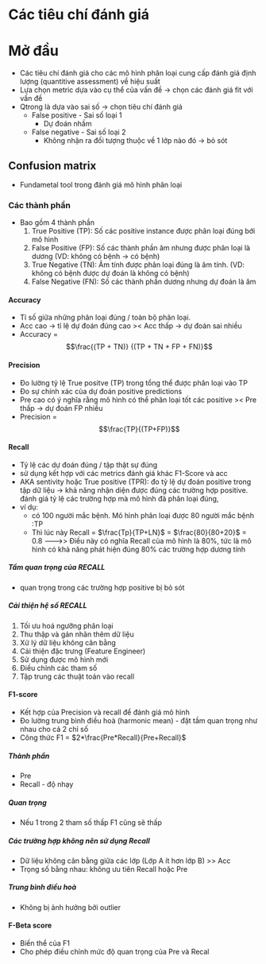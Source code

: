 # Các tiêu chí đánh giá

# Mở đầu 
 - Các tiêu chí đánh giá cho các mô hình phân loại cung cấp đánh giá định lượng (quantitive assessment) về hiệu suất 
 - Lựa chọn metric dựa vào cụ thể của vấn đề -> chọn các đánh giá fit với vấn đề
 - Qtrong là dựa vào sai số -> chọn tiêu chí đánh giá
    + False positive - Sai số loại 1 
        * Dự đoán nhầm 
    + False negative - Sai số loại 2 
        * Không nhận ra đối tượng thuộc về 1 lớp nào đó -> bỏ sót 

## Confusion matrix
- Fundametal tool trong đánh giá mô hình phân loại 
### Các thành phần 
- Bao gồm 4 thành phần
    1. True Positive (TP): Số các positive instance được phân loại đúng bới mô hình 
    2. False Positive (FP): Số các thành phần âm nhưng được phân loại là dương (VD: không có bệnh -> có bệnh)
    3. True Negative (TN): Âm tính được phân loại đúng là âm tính. (VD: không có bệnh được dự đoán là không có bệnh)
    4. False Negative (FN): Số các thành phần dương nhưng dự đoán là âm 
#### Accuracy 
- Tỉ số giữa những phân loại đúng / toàn bộ phân loại.
- Acc cao -> tỉ lệ dự đoán đúng cao >< Acc thấp -> dự đoán sai nhiều 
- Accuracy = $$\frac{(TP + TN)} {(TP + TN + FP + FN)}$$
#### Precision 
- Đo lường tỷ lệ True positve (TP) trong tổng thể được phân loại vào TP
- Đo sự chính xác của dự đoán positive predictions
- Pre cao có ý nghĩa rằng mô hình có thể phân loại tốt các positive >< Pre thấp -> dự đoán FP nhiều 
- Precision = $$\frac{TP}{(TP+FP)}$$
#### Recall 
- Tỷ lệ các dự đoán đúng / tập thật sự đúng 
- sử dụng kết hợp với các metrics đánh giá khác F1-Score và acc 
- AKA sentivity hoặc True positive (TPR): đo tỷ lệ dự đoán positive trong tập dữ liệu
-> khả năng nhận diện được đúng các trường hợp positive. đánh giá tỷ lệ các trường hợp mà mô hình đã phân loại đúng,
- ví dụ: 
    - có 100 người mắc bệnh. Mô hình phân loại được 80 người mắc bệnh :TP
    - Thì lúc này Recall = $\frac{Tp}{TP+LN}$ = $\frac{80}{80+20}$ = 0.8
    --->> Điều này có nghĩa Recall của mô hình là 80%, tức là mô hình có khả năng phát hiện đúng 80% các trường hợp dương tính 
##### Tầm quan trọng của RECALL
- quan trọng trong các trường hợp positive bị bỏ sót 
##### Cải thiện hệ số RECALL
1. Tối ưu hoá ngưỡng phân loại 
2. Thu thập và gán nhãn thêm dữ liệu 
3. Xử lý dữ liệu không cân bằng 
4. Cải thiện đặc trưng (Feature Engineer)
5. Sử dụng được mô hình mới 
6. Điều chỉnh các tham số 
7. Tập trung các thuật toán vào recall

#### F1-score
- Kết hợp của Precision và recall để đánh giá mô hình 
- Đo lường trung bình điều hoà (harmonic mean) - đặt tầm quan trọng như nhau cho cả 2 chỉ số 
- Công thức F1 = $2*\frac{Pre*Recall}{Pre+Recall}$
##### Thành phần 
- Pre
- Recall - độ nhạy 
##### Quan trọng 
- Nếu 1 trong 2 tham số thấp F1 cũng sẽ thấp 
##### Các trường hợp không nên sử dụng Recall
- Dữ liệu không cân bằng giữa các lớp (Lớp A ít hơn lớp B) >> Acc
- Trọng số bằng nhau: không ưu tiên Recall hoặc Pre
##### Trung bình điều hoà 
- Không bị ảnh hưởng bởi outlier

#### F-Beta score
- Biến thể của F1
- Cho phép điều chỉnh mức độ quan trọng của Pre và Recal 

